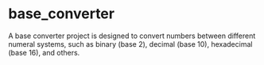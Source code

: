 # base_converter

 A base converter project is designed to convert numbers between different numeral systems,
 such as binary (base 2), decimal (base 10), hexadecimal (base 16), and others.
